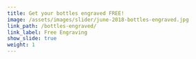 ```yaml
---
title: Get your bottles engraved FREE!
image: /assets/images/slider/june-2018-bottles-engraved.jpg
link_path: /bottles-engraved/
link_label: Free Engraving
show_slide: true
weight: 1
---
```


